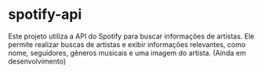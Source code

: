 # spotify-api
Este projeto utiliza a API do Spotify para buscar informações de artistas. Ele permite realizar buscas de artistas e exibir informações relevantes, como nome, seguidores, gêneros musicais e uma imagem do artista. (Ainda em desenvolvimento)
